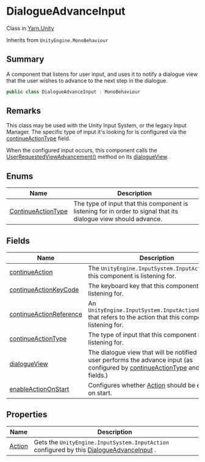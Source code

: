 # DialogueAdvanceInput

Class in [Yarn.Unity](../)

Inherits from `UnityEngine.MonoBehaviour`

## Summary

A component that listens for user input, and uses it to notify a dialogue view that the user wishes to advance to the next step in the dialogue.

```csharp
public class DialogueAdvanceInput : MonoBehaviour
```

## Remarks

This class may be used with the Unity Input System, or the legacy Input Manager. The specific type of input it's looking for is configured via the [continueActionType](yarn.unity.dialogueadvanceinput.continueactiontype-2.md) field.

When the configured input occurs, this component calls the [UserRequestedViewAdvancement()](../yarn.unity.dialogueviewbase/yarn.unity.dialogueviewbase.userrequestedviewadvancement.md) method on its [dialogueView](yarn.unity.dialogueadvanceinput.dialogueview.md).

## Enums

| Name                                                                        | Description                                                                                                      |
| --------------------------------------------------------------------------- | ---------------------------------------------------------------------------------------------------------------- |
| [ContinueActionType](yarn.unity.dialogueadvanceinput.continueactiontype-1/) | The type of input that this component is listening for in order to signal that its dialogue view should advance. |

## Fields

| Name                                                                                  | Description                                                                                                                                                                                           |
| ------------------------------------------------------------------------------------- | ----------------------------------------------------------------------------------------------------------------------------------------------------------------------------------------------------- |
| [continueAction](yarn.unity.dialogueadvanceinput.continueaction.md)                   | The `UnityEngine.InputSystem.InputAction` that this component is listening for.                                                                                                                       |
| [continueActionKeyCode](yarn.unity.dialogueadvanceinput.continueactionkeycode.md)     | The keyboard key that this component is listening for.                                                                                                                                                |
| [continueActionReference](yarn.unity.dialogueadvanceinput.continueactionreference.md) | An `UnityEngine.InputSystem.InputActionReference` that refers to the action that this component is listening for.                                                                                     |
| [continueActionType](yarn.unity.dialogueadvanceinput.continueactiontype-2.md)         | The type of input that this component is listening for.                                                                                                                                               |
| [dialogueView](yarn.unity.dialogueadvanceinput.dialogueview.md)                       | The dialogue view that will be notified when the user performs the advance input (as configured by [continueActionType](yarn.unity.dialogueadvanceinput.continueactiontype-2.md) and related fields.) |
| [enableActionOnStart](yarn.unity.dialogueadvanceinput.enableactiononstart.md)         | Configures whether [Action](yarn.unity.dialogueadvanceinput.action.md) should be enabled on start.                                                                                                    |

## Properties

| Name                                                | Description                                                                                    |
| --------------------------------------------------- | ---------------------------------------------------------------------------------------------- |
| [Action](yarn.unity.dialogueadvanceinput.action.md) | Gets the `UnityEngine.InputSystem.InputAction` configured by this [DialogueAdvanceInput](./) . |
